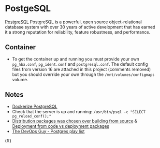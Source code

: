 # PostgeSQL

[PostgreSQL](https://www.postgresql.org) PostgreSQL is a powerful, open source object-relational database system with over 30 years of active development that has earned it a strong reputation for reliability, feature robustness, and performance.

## Container

- To get the container up and running you must provide your own `pg_hba.conf`, `pg_ident.conf` and `postgresql.conf`.  The default config files from version 16 are attached in this project (comments removed) but you should override your own through the `/mnt/volumes/configmaps` volume. 

## Notes

- [Dockerize PostgreSQL](https://docs.docker.com/samples/postgresql_service/)
- Check that the server is up and running: ```/usr/bin/psql -c "SELECT pg_reload_conf();"```
- [Distribution packages was chosen over building from source](https://www.linuxquestions.org/questions/linux-newbie-8/advantages-and-disadvantages-of-source-over-compiled-packages-839437/) & [Deployment from code vs deployment packages](https://www.rpmdeb.com/devops-articles/deployment-from-code-vs-deployment-packages/)
- [The DevOps Guy - Postgres play list](https://www.youtube.com/playlist?list=PLHq1uqvAteVsnMSMVp-Tcb0MSBVKQ7GLg)


(ff)